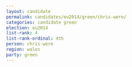 ```yaml
---
layout: candidate
permalink: candidates/eu2014/green/chris-were/
categories: candidate green
election: eu2014
list-rank: 4
list-rank-ordinal: 4th
person: chris-were
region: wales
party: green
---
```

